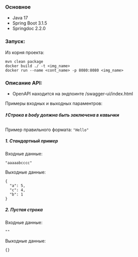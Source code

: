 ### Основное

- Java 17
- Spring Boot 3.1.5
- Springdoc 2.2.0

### Запуск:

Из корня проекта:

```
mvn clean package
docker build ./ -t <img_name>
docker run --name <cont_name> -p 8080:8080 <img_name>
```

### Описание API:

- OpenAPI находится на эндпоинте /swagger-ui/index.html

Примеры входных и выходных параментров:

##### ❗ Строка в body должна быть заключена в кавычки

Пример правильного формата: ```"Hello"```

##### 1. Стандартный пример

Входные данные:
```
"aaaaabcccc"
```

Выходные данные:
```
{
  "a": 5,
  "c": 4,
  "b": 1
}
```

##### 2. Пустая строка

Входные данные:
```
""
```

Выходные данные:
```
{}
```

